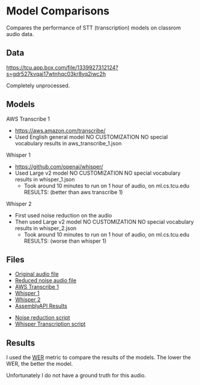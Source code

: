 # Model Comparisons

Compares the performance of STT (transcription) models on classrom audio data.

## Data

https://tcu.app.box.com/file/1339927312124?s=gdr527kvqai17wtnhqc03kr8yq2iwc2h

Completely unprocessed. 

## Models

AWS Transcribe 1
- https://aws.amazon.com/transcribe/
- Used English general model
    NO CUSTOMIZATION 
    NO special vocabulary
  results in aws_transcribe_1.json
    
Whisper 1
- https://github.com/openai/whisper/
- Used Large v2 model
    NO CUSTOMIZATION 
    NO special vocabulary
  results in whisper_1.json
  - Took around 10 minutes to run on 1 hour of audio, on ml.cs.tcu.edu
  RESULTS: (better than aws transcribe 1)

Whisper 2
- First used noise reduction on the audio
- Then used Large v2 model
    NO CUSTOMIZATION 
    NO special vocabulary
  results in whisper_2.json
  - Took around 10 minutes to run on 1 hour of audio, on ml.cs.tcu.edu
  RESULTS: (worse than whisper 1)


## Files

* [Original audio file](Linux-9-28-2023.m4a)
* [Reduced noise audio file](cleaned_audio.mp3)
* [AWS Transcribe 1](aws_transcribe_1.json)
* [Whisper 1](whisper_1.json)
* [Whisper 2](whisper_2.json)
* [AssemblyAPI Results](assemblyAI.csv)

- [Noise reduction script](noise_reduction.py)
- [Whisper Transcription script](whisper_transcription.py)

## Results

I used the [WER](https://en.wikipedia.org/wiki/Word_error_rate) metric to compare the results of the models. The lower the WER, the better the model.

Unfortunately I do not have a ground truth for this audio. 



